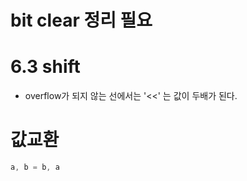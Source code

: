 # bit clear 정리 필요


# 6.3 shift
- overflow가 되지 않는 선에서는 '<<' 는 값이 두배가 된다. 


# 값교환

```go
a, b = b, a
```